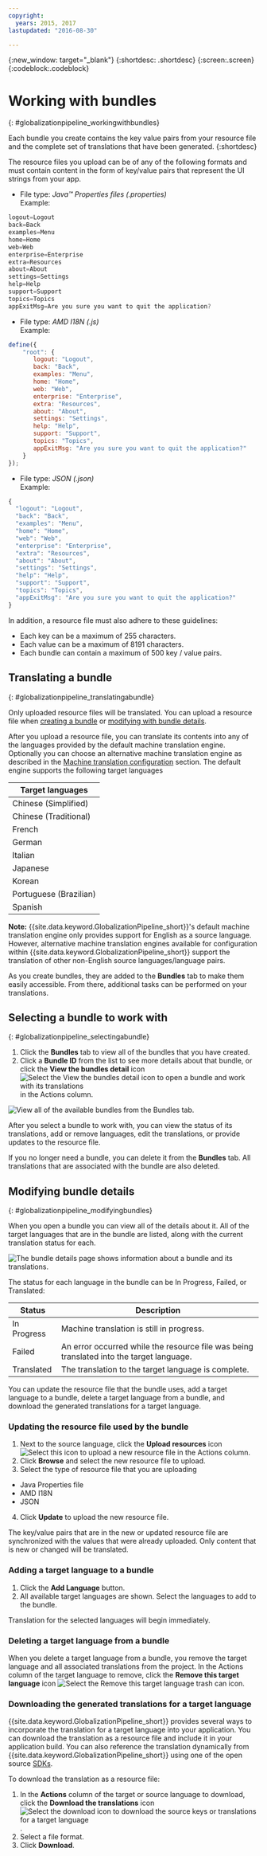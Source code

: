 ```yaml
---
copyright:
  years: 2015, 2017
lastupdated: "2016-08-30"

---
```


{:new_window: target="_blank"}
{:shortdesc: .shortdesc}
{:screen:.screen}
{:codeblock:.codeblock}


# Working with bundles
{: #globalizationpipeline_workingwithbundles}

Each bundle you create contains the key value pairs from your resource file and the complete set of translations that have been generated.
{:shortdesc}

The resource files you upload can be of any of the following formats and must contain content in the form of key/value pairs that represent the UI strings from your app.


* File type: *Java™ Properties files (.properties)*<br>
Example:
```js
logout=Logout 
back=Back 
examples=Menu 
home=Home 
web=Web 
enterprise=Enterprise 
extra=Resources 
about=About 
settings=Settings 
help=Help 
support=Support 
topics=Topics 
appExitMsg=Are you sure you want to quit the application?
```
* File type: *AMD I18N (.js)*<br>
Example:
```js
define({
    "root": {
       logout: "Logout",
       back: "Back",
       examples: "Menu",
       home: "Home",
       web: "Web",
       enterprise: "Enterprise",
       extra: "Resources",
       about: "About",
       settings: "Settings",
       help: "Help",
       support: "Support",
       topics: "Topics",
       appExitMsg: "Are you sure you want to quit the application?"
    }
});
``` 
* File type: *JSON (.json)*<br>
Example:
```js
{
  "logout": "Logout",
  "back": "Back",
  "examples": "Menu",
  "home": "Home",
  "web": "Web",
  "enterprise": "Enterprise",
  "extra": "Resources",
  "about": "About",
  "settings": "Settings",
  "help": "Help",
  "support": "Support",
  "topics": "Topics",
  "appExitMsg": "Are you sure you want to quit the application?"
}
``` 

In addition, a resource file must also adhere to these guidelines:
* Each key can be a maximum of 255 characters.
* Each value can be a maximum of 8191 characters.
* Each bundle can contain a maximum of 500 key / value pairs.


## Translating a bundle
{: #globalizationpipeline_translatingabundle}

Only uploaded resource files will be translated. You can upload a resource file when [creating a bundle](index.html#globalizationpipeline_creatingbundles) or [modifying with bundle details](bundles.html#globalizationpipeline_modifyingbundles).

After you upload a resource file, you can  translate its contents into any of the languages provided by the default machine translation engine. Optionally you can choose an alternative machine translation engine as described in the [Machine translation configuration](managing_translations.html#globalizationpipeline_service_to_service) section. The default engine supports the following target languages

<table>
<thead>
<tr>
<th>Target languages</th>
</tr>
</thead>
<tbody>
<tr>
<td>Chinese (Simplified)</td>
</tr>
<tr>
<td>Chinese (Traditional)</td>
</tr>
<tr>
<td>French</td>
</tr>
<tr>
<td>German</td>
</tr>
<tr>
<td>Italian</td>
</tr>
<tr>
<td>Japanese</td>
</tr>
<tr>
<td>Korean</td>
</tr>
<tr>
<td>Portuguese (Brazilian)</td>
</tr>
<tr>
<td>Spanish</td>
</tr>
</tbody>
</table>

**Note:** {{site.data.keyword.GlobalizationPipeline_short}}'s default machine translation engine only provides support for English as a source language. However, alternative machine translation engines available for configuration within {{site.data.keyword.GlobalizationPipeline_short}} support the translation of other non-English source languages/language pairs.

As you create bundles, they are added to the **Bundles** tab to make them easily accessible. From there, additional tasks can be performed on your translations.


## Selecting a bundle to work with
{: #globalizationpipeline_selectingabundle}

1. Click the **Bundles** tab to view all of the bundles that you have created.
2. Click a **Bundle ID** from the list to see more details about that bundle, or click the **View the bundles detail** icon ![Select the View the bundles detail icon to open a bundle and work with its translations](images/viewProjectDetailIcon.png)	in the Actions column.

![View all of the available bundles from the Bundles tab.](images/translationBundles.png)

After you select a bundle to work with, you can view the status of its translations, add or remove languages, edit the translations, or provide updates to the resource file.

If you no longer need a bundle, you can delete it from the **Bundles** tab. All translations that are associated with the bundle are also deleted.

## Modifying bundle details
{: #globalizationpipeline_modifyingbundles}

When you open a bundle you can view all of the details about it. All of the target languages that are in the bundle are listed, along with the current translation status for each.

![The bundle details page shows information about a bundle and its translations.](images/bundleDetails.png)

The status for each language in the bundle can be In Progress, Failed, or Translated:

| Status | Description |
|--------|-------------|
| In Progress | Machine translation is still in progress. |
| Failed | An error occurred while the resource file was being translated into the target language. |
| Translated | The translation to the target language is complete. |

You can update the resource file that the bundle uses, add a target language to a bundle, delete a target language from a bundle, and download the generated translations for a target language.

### Updating the resource file used by the bundle

1. Next to the source language, click the **Upload resources** icon ![Select this icon to upload a new resource file](images/uploadIcon.png) in the Actions column.
2. Click **Browse** and select the new resource file to upload.
3. Select the type of resource file that you are uploading
 * Java Properties file
 * AMD I18N
 * JSON
4. Click **Update** to upload the new resource file.

The key/value pairs that are in the new or updated resource file are synchronized with the values that were already uploaded. Only content that is new or changed will be translated.

### Adding a target language to a bundle

1. Click the **Add Language** button.
2. All available target languages are shown. Select the languages to add to the bundle.

Translation for the selected languages will begin immediately.

### Deleting a target language from a bundle

When you delete a target language from a bundle, you remove the target language and all associated translations from the project. In the Actions column of the target language to remove, click the **Remove this target language** icon ![Select the Remove this target language trash can icon](images/trashIcon.png).

### Downloading the generated translations for a target language

{{site.data.keyword.GlobalizationPipeline_short}} provides several ways to incorporate the translation for a target language into your application. You can download the translation as a resource file and include it in your application build. You can also reference the translation dynamically from {{site.data.keyword.GlobalizationPipeline_short}} using one of the open source [SDKs](https://github.com/IBM-Bluemix/gp-common). 

<!-- For information on {{site.data.keyword.GlobalizationPipeline_full}} SDKs, see <link>. -->

To download the translation as a resource file: 

1. In the **Actions** column of the target or source language to download, click the **Download the translations** icon ![Select the download icon to download the source keys or translations for a target language](images/downloadIcon.png).
2. Select a file format.
3. Click **Download**.

